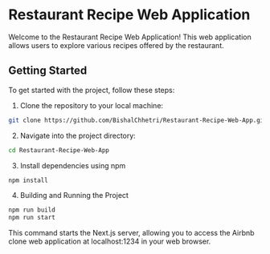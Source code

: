 # Restaurant Recipe Web Application

Welcome to the Restaurant Recipe Web Application! This web application allows users to explore various recipes offered by the restaurant.

## Getting Started

To get started with the project, follow these steps:

1. Clone the repository to your local machine:
```bash
git clone https://github.com/BishalChhetri/Restaurant-Recipe-Web-App.git
```

2. Navigate into the project directory:
```bash
cd Restaurant-Recipe-Web-App
```

3. Install dependencies using npm
```bash
npm install
```

4. Building and Running the Project
```bash
npm run build
npm run start
```
This command starts the Next.js server, allowing you to access the Airbnb clone web application at localhost:1234 in your web browser.

